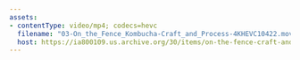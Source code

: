 ```yaml
---
assets:
- contentType: video/mp4; codecs=hevc
  filename: "03-On_the_Fence_Kombucha-Craft_and_Process-4KHEVC10422.mov"
  host: https://ia800109.us.archive.org/30/items/on-the-fence-craft-and-process
---
```

